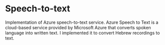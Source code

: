 # Speech-to-text
Implementation of Azure speech-to-text service.
Azure Speech to Text is a cloud-based service provided by Microsoft Azure that converts spoken language into written text. 
I implemented it to convert Hebrew recordings to text.

